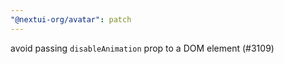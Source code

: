 ```yaml
---
"@nextui-org/avatar": patch
---
```


avoid passing `disableAnimation` prop to a DOM element (#3109)
